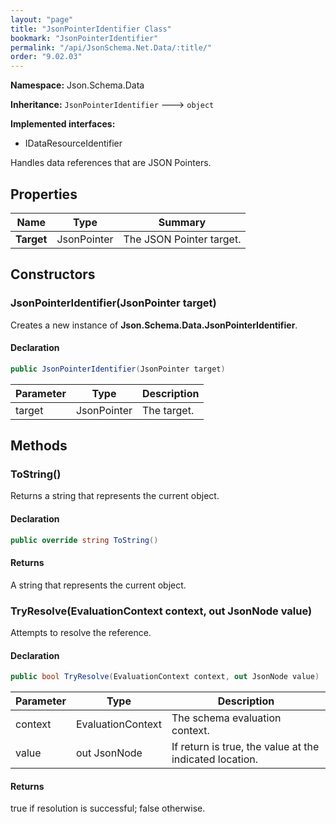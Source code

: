 ```yaml
---
layout: "page"
title: "JsonPointerIdentifier Class"
bookmark: "JsonPointerIdentifier"
permalink: "/api/JsonSchema.Net.Data/:title/"
order: "9.02.03"
---
```

**Namespace:** Json.Schema.Data

**Inheritance:**
`JsonPointerIdentifier`
 🡒 
`object`

**Implemented interfaces:**

- IDataResourceIdentifier

Handles data references that are JSON Pointers.

## Properties

| Name | Type | Summary |
|---|---|---|
| **Target** | JsonPointer | The JSON Pointer target. |
## Constructors

### JsonPointerIdentifier(JsonPointer target)

Creates a new instance of **Json.Schema.Data.JsonPointerIdentifier**.

#### Declaration

```c#
public JsonPointerIdentifier(JsonPointer target)
```
| Parameter | Type | Description |
|---|---|---|
| target | JsonPointer | The target. |

## Methods

### ToString()

Returns a string that represents the current object.

#### Declaration

```c#
public override string ToString()
```

#### Returns

A string that represents the current object.

### TryResolve(EvaluationContext context, out JsonNode value)

Attempts to resolve the reference.

#### Declaration

```c#
public bool TryResolve(EvaluationContext context, out JsonNode value)
```
| Parameter | Type | Description |
|---|---|---|
| context | EvaluationContext | The schema evaluation context. |
| value | out JsonNode | If return is true, the value at the indicated location. |

#### Returns

true if resolution is successful; false otherwise.

